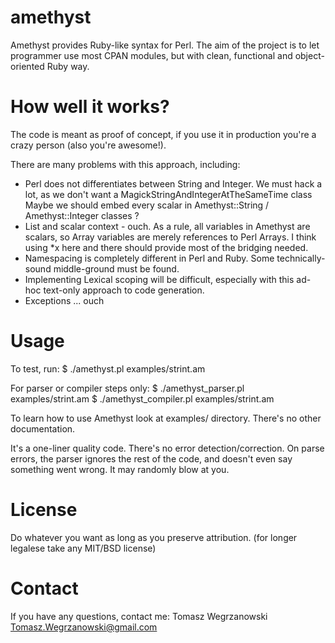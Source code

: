 amethyst
========

Amethyst provides Ruby-like syntax for Perl.
The aim of the project is to let programmer use most CPAN modules,
but with clean, functional and object-oriented Ruby way.

How well it works?
==================

The code is meant as proof of concept, if you use it in production
you're a crazy person (also you're awesome!).

There are many problems with this approach, including:
* Perl does not differentiates between String and Integer.
  We must hack a lot, as we don't want a MagickStringAndIntegerAtTheSameTime class
  Maybe we should embed every scalar in Amethyst::String / Amethyst::Integer classes ?
* List and scalar context - ouch.
  As a rule, all variables in Amethyst are scalars,
  so Array variables are merely references to Perl Arrays.
  I think using *x here and there should provide most of the bridging needed.
* Namespacing is completely different in Perl and Ruby.
  Some technically-sound middle-ground must be found.
* Implementing Lexical scoping will be difficult,
  especially with this ad-hoc text-only approach to code generation.
* Exceptions ... ouch


Usage
=====
To test, run:
$ ./amethyst.pl examples/strint.am

For parser or compiler steps only:
$ ./amethyst_parser.pl examples/strint.am
$ ./amethyst_compiler.pl examples/strint.am

To learn how to use Amethyst look at examples/ directory.
There's no other documentation.

It's a one-liner quality code. There's no error detection/correction.
On parse errors, the parser ignores the rest of the code, and doesn't even say something went wrong.
It may randomly blow at you.

License
=======

Do whatever you want as long as you preserve attribution.
(for longer legalese take any MIT/BSD license)

Contact
=======

If you have any questions, contact me: Tomasz Wegrzanowski <Tomasz.Wegrzanowski@gmail.com>
